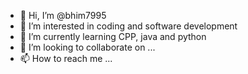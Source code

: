 - 👋 Hi, I’m @bhim7995
- 👀 I’m interested in coding and software development
- 🌱 I’m currently learning CPP, java and python
- 💞️ I’m looking to collaborate on ...
- 📫 How to reach me ...

<!---
bhim7995/bhim7995 is a ✨ special ✨ repository because its `README.md` (this file) appears on your GitHub profile.
You can click the Preview link to take a look at your changes.
--->
